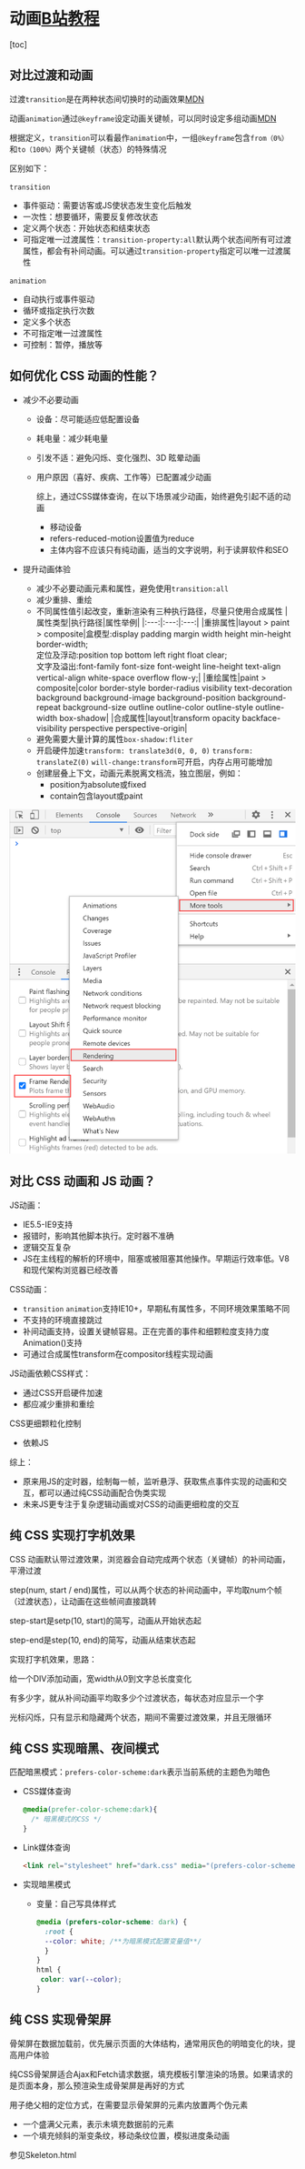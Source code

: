 # 动画[B站教程](https://www.bilibili.com/video/BV1uJ411T7NN?p=2)

[toc]

## 对比过渡和动画

过渡`transition`是在两种状态间切换时的动画效果[MDN](https://developer.mozilla.org/zh-CN/docs/Web/CSS/transition)

动画`animation`通过`@keyframe`设定动画关键帧，可以同时设定多组动画[MDN](https://developer.mozilla.org/zh-CN/docs/Web/CSS/animation)

根据定义，`transition`可以看最作`animation`中，一组`@keyframe`包含`from（0%）`和`to（100%）`两个关键帧（状态）的特殊情况

区别如下：

`transition`

- 事件驱动：需要访客或JS使状态发生变化后触发
- 一次性：想要循环，需要反复修改状态
- 定义两个状态：开始状态和结束状态
- 可指定唯一过渡属性：`transition-property:all`默认两个状态间所有可过渡属性，都会有补间动画。可以通过`transition-property`指定可以唯一过渡属性

`animation`

- 自动执行或事件驱动
- 循环或指定执行次数
- 定义多个状态
- 不可指定唯一过渡属性
- 可控制：暂停，播放等

## 如何优化 CSS 动画的性能？

- 减少不必要动画
  - 设备：尽可能适应低配置设备
  - 耗电量：减少耗电量
  - 引发不适：避免闪烁、变化强烈、3D 眩晕动画
  - 用户原因（喜好、疾病、工作等）已配置减少动画

    综上，通过CSS媒体查询，在以下场景减少动画，始终避免引起不适的动画

    - 移动设备
    - refers-reduced-motion设置值为reduce
    - 主体内容不应该只有纯动画，适当的文字说明，利于读屏软件和SEO

- 提升动画体验
  - 减少不必要动画元素和属性，避免使用`transition:all`
  - 减少重排、重绘
  - 不同属性值引起改变，重新渲染有三种执行路径，尽量只使用合成属性
    |属性类型|执行路径|属性举例|
    |:---:|:---:|:---:|
    |重排属性|layout > paint > composite|盒模型:display padding margin width height min-height border-width;<br>定位及浮动:position top bottom left right float clear;<br>文字及溢出:font-family font-size font-weight line-height text-align vertical-align white-space overflow flow-y;|
    |重绘属性|paint > composite|color border-style border-radius visibility text-decoration background background-image background-position background-repeat background-size outline outline-color outline-style outline-width box-shadow|
    |合成属性|layout|transform opacity backface-visibility perspective perspective-origin|
  - 避免需要大量计算的属性`box-shadow:fliter`
  - 开启硬件加速`transform: translate3d(0, 0, 0)` `transform: translateZ(0)` `will-change:transform`可开启，内存占用可能增加
  - 创建层叠上下文，动画元素脱离文档流，独立图层，例如：
    - position为absolute或fixed
    - contain包含layout或paint
  
![chrome FPS帧率显示工具](./img/帧率显示工具.png)

## 对比 CSS 动画和 JS 动画？

JS动画：

- IE5.5-IE9支持
- 报错时，影响其他脚本执行。定时器不准确
- 逻辑交互复杂
- JS在主线程的解析的环境中，阻塞或被阻塞其他操作。早期运行效率低。V8和现代架构浏览器已经改善

CSS动画：

- `transition` `animation`支持IE10+，早期私有属性多，不同环境效果策略不同
- 不支持的环境直接跳过
- 补间动画支持，设置关键帧容易。正在完善的事件和细颗粒度支持力度Animation()支持
- 可通过合成属性transform在compositor线程实现动画

JS动画依赖CSS样式：

- 通过CSS开启硬件加速
- 都应减少重排和重绘

CSS更细颗粒化控制

- 依赖JS

综上：

- 原来用JS的定时器，绘制每一帧，监听悬浮、获取焦点事件实现的动画和交互，都可以通过纯CSS动画配合伪类实现
- 未来JS更专注于复杂逻辑动画或对CSS的动画更细粒度的交互

## 纯 CSS 实现打字机效果

CSS 动画默认带过渡效果，浏览器会自动完成两个状态（关键帧）的补间动画，平滑过渡

step(num, start / end)属性，可以从两个状态的补间动画中，平均取num个帧（过渡状态），让动画在这些帧间直接跳转

step-start是setp(10, start)的简写，动画从开始状态起

step-end是step(10, end)的简写，动画从结束状态起

实现打字机效果，思路：

给一个DIV添加动画，宽width从0到文字总长度变化

有多少字，就从补间动画平均取多少个过渡状态，每状态对应显示一个字

光标闪烁，只有显示和隐藏两个状态，期间不需要过渡效果，并且无限循环

## 纯 CSS 实现暗黑、夜间模式

匹配暗黑模式：`prefers-color-scheme:dark`表示当前系统的主题色为暗色

- CSS媒体查询

  ```css
  @media(prefer-color-scheme:dark){
    /* 暗黑模式的CSS */
  }
  ```

- Link媒体查询

  ```html
  <link rel="stylesheet" href="dark.css" media="(prefers-color-scheme: dark)" />
  ```

- 实现暗黑模式
  - 变量：自己写具体样式

    ```css
    @media (prefers-color-scheme: dark) {
      :root {
      --color: white; /**为暗黑模式配置变量值**/
      }
    }
    html {
     color: var(--color);
    }
    ```

## 纯 CSS 实现骨架屏

骨架屏在数据加载前，优先展示页面的大体结构，通常用灰色的明暗变化的块，提高用户体验

纯CSS骨架屏适合Ajax和Fetch请求数据，填充模板引擎渲染的场景。如果请求的是页面本身，那么预渲染生成骨架屏是再好的方式

用子绝父相的定位方式，在需要显示骨架屏的元素内放置两个伪元素

- 一个盛满父元素，表示未填充数据前的元素
- 一个填充倾斜的渐变条纹，移动条纹位置，模拟进度条动画

参见Skeleton.html
